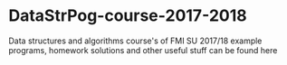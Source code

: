 # DataStrPog-course-2017-2018
Data structures and algorithms course's of FMI SU 2017/18 example programs, homework solutions and other useful stuff can be found here
